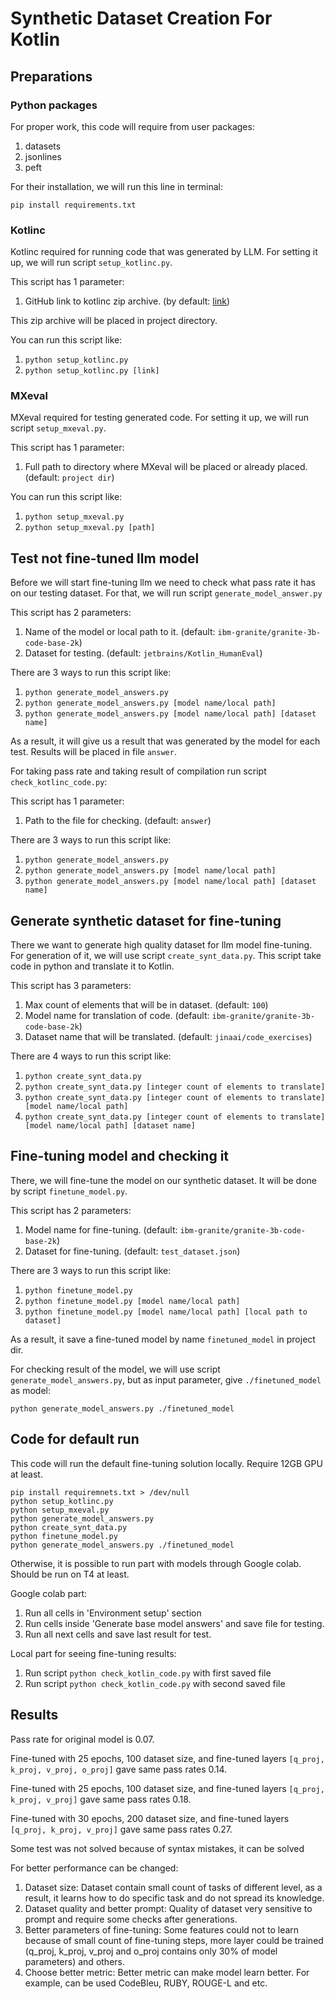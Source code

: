 # Synthetic Dataset Creation For Kotlin

## Preparations

### Python packages

For proper work, this code will require from user packages:

1. datasets
2. jsonlines
3. peft

For their installation, we will run this line in terminal:

```pip install requirements.txt```

### Kotlinc

Kotlinc required for running code that was generated by LLM.
For setting it up, we will run script `setup_kotlinc.py`.

This script has 1 parameter:

1. GitHub link to kotlinc zip archive. (by
   default: [link](https://github.com/JetBrains/kotlin/releases/download/v2.0.20/kotlin-compiler-2.0.20.zip))

This zip archive will be placed in project directory.

You can run this script like:

1. ```python setup_kotlinc.py```
2. ```python setup_kotlinc.py [link]```

### MXeval

MXeval required for testing generated code.
For setting it up, we will run script `setup_mxeval.py`.

This script has 1 parameter:

1. Full path to directory where MXeval will be placed or already placed. (default: `project dir`)

You can run this script like:

1. ```python setup_mxeval.py```
2. ```python setup_mxeval.py [path]```

## Test not fine-tuned llm model

Before we will start fine-tuning llm we need to check what pass rate it has on our testing dataset.
For that, we will run script `generate_model_answer.py`

This script has 2 parameters:

1. Name of the model or local path to it. (default: `ibm-granite/granite-3b-code-base-2k`)
2. Dataset for testing. (default: `jetbrains/Kotlin_HumanEval`)

There are 3 ways to run this script like:

1. ```python generate_model_answers.py```
2. ```python generate_model_answers.py [model name/local path]```
3. ```python generate_model_answers.py [model name/local path] [dataset name]```

As a result, it will give us a result that was generated by the model for each test.
Results will be placed in file `answer`.

For taking pass rate and taking result of compilation run script `check_kotlinc_code.py`:

This script has 1 parameter:

1. Path to the file for checking. (default: `answer`)

There are 3 ways to run this script like:

1. ```python generate_model_answers.py```
2. ```python generate_model_answers.py [model name/local path]```
3. ```python generate_model_answers.py [model name/local path] [dataset name]```

## Generate synthetic dataset for fine-tuning

There we want to generate high quality dataset for llm model fine-tuning.
For generation of it, we will use script `create_synt_data.py`.
This script take code in python and translate it to Kotlin.

This script has 3 parameters:

1. Max count of elements that will be in dataset. (default: `100`)
2. Model name for translation of code. (default: `ibm-granite/granite-3b-code-base-2k`)
3. Dataset name that will be translated. (default: `jinaai/code_exercises`)

There are 4 ways to run this script like:

1. ```python create_synt_data.py```
2. ```python create_synt_data.py [integer count of elements to translate]```
3. ```python create_synt_data.py [integer count of elements to translate] [model name/local path]```
4. ```python create_synt_data.py [integer count of elements to translate] [model name/local path] [dataset name]```

## Fine-tuning model and checking it

There, we will fine-tune the model on our synthetic dataset.
It will be done by script `finetune_model.py`.

This script has 2 parameters:

1. Model name for fine-tuning. (default: `ibm-granite/granite-3b-code-base-2k`)
2. Dataset for fine-tuning. (default: `test_dataset.json`)

There are 3 ways to run this script like:

1. ```python finetune_model.py```
2. ```python finetune_model.py [model name/local path]```
3. ```python finetune_model.py [model name/local path] [local path to dataset]```

As a result, it save a fine-tuned model by name `finetuned_model` in project dir.

For checking result of the model, we will use script `generate_model_answers.py`,
but as input parameter, give `./finetuned_model` as model:

```python generate_model_answers.py ./finetuned_model```

## Code for default run

This code will run the default fine-tuning solution locally. Require 12GB GPU at least.

```angular2html
pip install requiremnets.txt > /dev/null
python setup_kotlinc.py
python setup_mxeval.py
python generate_model_answers.py
python create_synt_data.py
python finetune_model.py
python generate_model_answers.py ./finetuned_model
```

Otherwise, it is possible to run part with models through Google colab.
Should be run on T4 at least.

Google colab part:

1. Run all cells in 'Environment setup' section
2. Run cells inside 'Generate base model answers' and save file for testing.
3. Run all next cells and save last result for test.

Local part for seeing fine-tuning results:

1. Run script `python check_kotlin_code.py` with first saved file
2. Run script `python check_kotlin_code.py` with second saved file

## Results

Pass rate for original model is 0.07.

Fine-tuned with 25 epochs, 100 dataset size, and
fine-tuned layers `[q_proj, k_proj, v_proj, o_proj]` gave same pass rates 0.14.

Fine-tuned with 25 epochs, 100 dataset size, and
fine-tuned layers `[q_proj, k_proj, v_proj]` gave same pass rates 0.18.

Fine-tuned with 30 epochs, 200 dataset size, and
fine-tuned layers `[q_proj, k_proj, v_proj]` gave same pass rates 0.27.

Some test was not solved because of syntax mistakes, it can be solved

For better performance can be changed:

1. Dataset size:
   Dataset contain small count of tasks of different level,
   as a result, it learns how to do specific task and do not spread its knowledge.
2. Dataset quality and better prompt:
   Quality of dataset very sensitive to prompt and require some checks after generations.
3. Better parameters of fine-tuning:
   Some features could not to learn because of small count of fine-tuning steps,
   more layer could be trained (q_proj, k_proj, v_proj and o_proj contains only 30%
   of model parameters) and others.
4. Choose better metric:
   Better metric can make model learn better. For example, can be used CodeBleu,
   RUBY, ROUGE-L and etc.
